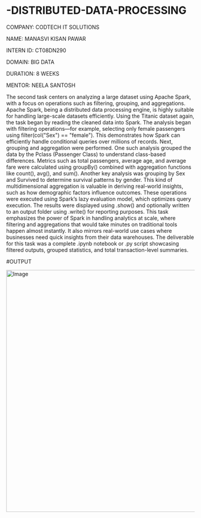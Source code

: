 # -DISTRIBUTED-DATA-PROCESSING

COMPANY: CODTECH IT SOLUTIONS

NAME: MANASVI KISAN PAWAR

INTERN ID: CT08DN290

DOMAIN: BIG DATA

DURATION: 8 WEEKS

MENTOR: NEELA SANTOSH

The second task centers on analyzing a large dataset using Apache Spark, with a focus on operations such as filtering, grouping, and aggregations. Apache Spark, being a distributed data
processing engine, is highly suitable for handling large-scale datasets efficiently.
Using the Titanic dataset again, the task began by reading the cleaned data into Spark. The analysis began with filtering operations—for example, selecting only female passengers using
filter(col("Sex") == "female"). This demonstrates how Spark can efficiently handle conditional queries over millions of records.
Next, grouping and aggregation were performed. One such analysis grouped the data by the Pclass (Passenger Class) to understand class-based differences. Metrics such as total passengers,
average age, and average fare were calculated using groupBy() combined with aggregation functions like count(), avg(), and sum().
Another key analysis was grouping by Sex and Survived to determine survival patterns by gender. This kind of multidimensional aggregation is valuable in deriving real-world insights, such as
how demographic factors influence outcomes.
These operations were executed using Spark’s lazy evaluation model, which optimizes query execution. The results were displayed using .show() and optionally written to an output folder using
.write() for reporting purposes.
This task emphasizes the power of Spark in handling analytics at scale, where filtering and aggregations that would take minutes on traditional tools happen almost instantly. It also mirrors
real-world use cases where businesses need quick insights from their data warehouses. The deliverable for this task was a complete .ipynb notebook or .py script showcasing filtered outputs,
grouped statistics, and total transaction-level summaries.

#OUTPUT

<img width="936" height="645" alt="Image" src="https://github.com/user-attachments/assets/c84cfb67-b70e-42b1-94cc-fb2fbe503c22" />
